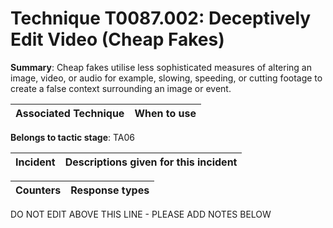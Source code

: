 # Technique T0087.002: Deceptively Edit Video (Cheap Fakes)

**Summary**: Cheap fakes utilise less sophisticated measures of altering an image, video, or audio for example, slowing, speeding, or cutting footage to create a false context surrounding an image or event.


| Associated Technique | When to use |
| --------- | ------------------------- |


**Belongs to tactic stage**: TA06


| Incident | Descriptions given for this incident |
| -------- | -------------------- |



| Counters | Response types |
| -------- | -------------- |


DO NOT EDIT ABOVE THIS LINE - PLEASE ADD NOTES BELOW